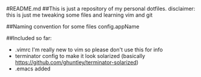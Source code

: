 #README.md
##This is just a repository of my personal dotfiles.
disclaimer: this is just me tweaking some files and learning vim and git

##Naming convention for some files
config.appName

##Included so far:
*	.vimrc I'm really new to vim so please don't use this for info
*	terminator config to make it look solarized (basically https://github.com/ghuntley/terminator-solarized)
*	.emacs added
